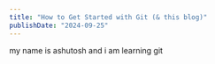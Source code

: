```yaml
---
title: "How to Get Started with Git (& this blog)"
publishDate: "2024-09-25"
---
```



my name is ashutosh and i am learning git